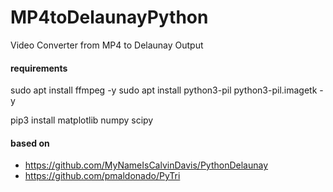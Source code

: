 # MP4toDelaunayPython
Video Converter from MP4 to Delaunay Output

#### requirements 
sudo apt install ffmpeg -y
sudo apt install python3-pil python3-pil.imagetk -y


pip3 install matplotlib
numpy
scipy


#### based on 
* https://github.com/MyNameIsCalvinDavis/PythonDelaunay
* https://github.com/pmaldonado/PyTri
